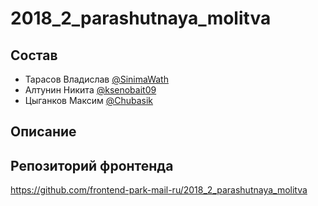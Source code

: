 # 2018_2_parashutnaya_molitva

## Состав


- Тарасов Владислав [@SinimaWath](https://github.com/SinimaWath)
- Алтунин Никита [@ksenobait09](https://github.com/ksenobait09)
- Цыганков Максим [@Chubasik](https://github.com/Chubasik)

## Описание



## Репозиторий фронтенда

https://github.com/frontend-park-mail-ru/2018_2_parashutnaya_molitva
